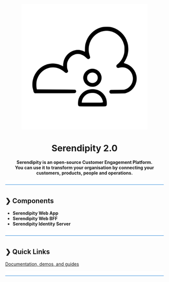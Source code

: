 <p align="center">
  <img src="./serendipity-logo.svg" alt="Serendipity" width="400"/>
</p>

<h1 align="center">Serendipity 2.0</h1>

<p align="center">
  <b>Serendipity is an open-source Customer Engagement Platform.</b></br>
  <b>You can use it to transform your organisation by connecting your customers, products, people and operations.</b></br>
</p>

![divider](./divider.png)

## ❯ Components

- **Serendipity Web App**
- **Serendipity Web BFF**
- **Serendipity Identity Server**


![divider](./divider.png)

## ❯ Quick Links

[Documentation, demos, and guides](./docs/README.md)

![divider](./divider.png)
